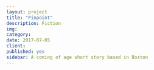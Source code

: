 ```yaml
---
layout: project
title: "Pinpoint"
description: Fiction
img: 
category: 
date: 2017-07-05
client: 
published: yes
sidebar: A coming of age short story based in Boston
---
```

